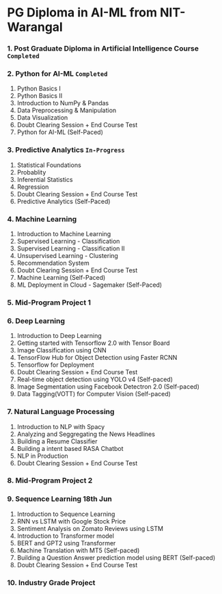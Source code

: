 # PG Diploma in AI-ML from NIT-Warangal

### 1. Post Graduate Diploma in Artificial Intelligence Course `Completed`

### 2. Python for AI-ML `Completed`
1. Python Basics I
1. Python Basics II
1. Introduction to NumPy & Pandas
1. Data Preprocessing & Manipulation
1. Data Visualization
1. Doubt Clearing Session + End Course Test
1. Python for AI-ML (Self-Paced)


### 3. Predictive Analytics `In-Progress`
1. Statistical Foundations
1. Probablity
1. Inferential Statistics
1. Regression
1. Doubt Clearing Session + End Course Test
1. Predictive Analytics (Self-Paced)

### 4. Machine Learning
1. Introduction to Machine Learning
1. Supervised Learning - Classification
1. Supervised Learning - Classification II
1. Unsupervised Learning - Clustering
1. Recommendation System
1. Doubt Clearing Session + End Course Test
1. Machine Learning (Self-Paced)
1. ML Deployment in Cloud - Sagemaker (Self-Paced)

### 5. Mid-Program Project 1 

### 6. Deep Learning
1. Introduction to Deep Learning
1. Getting started with Tensorflow 2.0 with Tensor Board
1. Image Classification using CNN
1. TensorFlow Hub for Object Detection using Faster RCNN
1. Tensorflow for Deployment
1. Doubt Clearing Session + End Course Test
1. Real-time object detection using YOLO v4 (Self-paced)
1. Image Segmentation using Facebook Detectron 2.0 (Self-paced)
1. Data Tagging(VOTT) for Computer Vision (Self-paced)

### 7. Natural Language Processing  
1. Introduction to NLP with Spacy
1. Analyzing and Seggregating the News Headlines
1. Building a Resume Classifier
1. Building a intent based RASA Chatbot
1. NLP in Production
1. Doubt Clearing Session + End Course Test

### 8. Mid-Program Project 2   

### 9. Sequence Learning 18th Jun
1. Introduction to Sequence Learning
1. RNN vs LSTM with Google Stock Price
1. Sentiment Analysis on Zomato Reviews using LSTM
1. Introduction to Transformer model
1. BERT and GPT2 using Transformer
1. Machine Translation with MT5 (Self-paced)
1. Building a Question Answer prediction model using BERT (Self-paced)
1. Doubt Clearing Session + End Course Test

### 10. Industry Grade Project 
